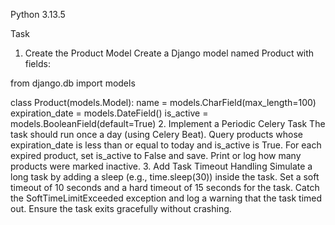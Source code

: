 Python 3.13.5

Task
1. Create the Product Model
Create a Django model named Product with fields:

from django.db import models

class Product(models.Model):
    name = models.CharField(max_length=100)
    expiration_date = models.DateField()
    is_active = models.BooleanField(default=True)
2. Implement a Periodic Celery Task
The task should run once a day (using Celery Beat).
Query products whose expiration_date is less than or equal to today and is_active is True.
For each expired product, set is_active to False and save.
Print or log how many products were marked inactive.
3. Add Task Timeout Handling
Simulate a long task by adding a sleep (e.g., time.sleep(30)) inside the task.
Set a soft timeout of 10 seconds and a hard timeout of 15 seconds for the task.
Catch the SoftTimeLimitExceeded exception and log a warning that the task timed out.
Ensure the task exits gracefully without crashing.